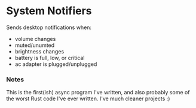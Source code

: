 # System Notifiers

Sends desktop notifications when:
- volume changes
- muted/unumted
- brightness changes
- battery is full, low, or critical
- ac adapter is plugged/unplugged


### Notes
This is the first(ish) async program I've written, and also probably some of the worst Rust code I've ever written. I've much cleaner projects :)
